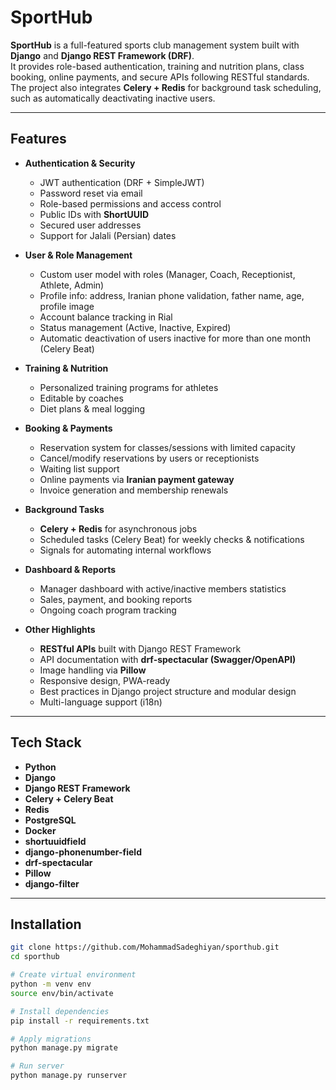 # SportHub

**SportHub** is a full-featured sports club management system built with **Django** and **Django REST Framework (DRF)**.  
It provides role-based authentication, training and nutrition plans, class booking, online payments, and secure APIs following RESTful standards.  
The project also integrates **Celery + Redis** for background task scheduling, such as automatically deactivating inactive users.  

---

## Features

- **Authentication & Security**
  - JWT authentication (DRF + SimpleJWT)
  - Password reset via email
  - Role-based permissions and access control
  - Public IDs with **ShortUUID**
  - Secured user addresses
  - Support for Jalali (Persian) dates

- **User & Role Management**
  - Custom user model with roles (Manager, Coach, Receptionist, Athlete, Admin)
  - Profile info: address, Iranian phone validation, father name, age, profile image
  - Account balance tracking in Rial
  - Status management (Active, Inactive, Expired)
  - Automatic deactivation of users inactive for more than one month (Celery Beat)

- **Training & Nutrition**
  - Personalized training programs for athletes
  - Editable by coaches
  - Diet plans & meal logging

- **Booking & Payments**
  - Reservation system for classes/sessions with limited capacity
  - Cancel/modify reservations by users or receptionists
  - Waiting list support
  - Online payments via **Iranian payment gateway**
  - Invoice generation and membership renewals

- **Background Tasks**
  - **Celery + Redis** for asynchronous jobs
  - Scheduled tasks (Celery Beat) for weekly checks & notifications
  - Signals for automating internal workflows

- **Dashboard & Reports**
  - Manager dashboard with active/inactive members statistics
  - Sales, payment, and booking reports
  - Ongoing coach program tracking

- **Other Highlights**
  - **RESTful APIs** built with Django REST Framework
  - API documentation with **drf-spectacular (Swagger/OpenAPI)**
  - Image handling via **Pillow**
  - Responsive design, PWA-ready
  - Best practices in Django project structure and modular design
  - Multi-language support (i18n)

---

## Tech Stack

- **Python**
- **Django**
- **Django REST Framework**
- **Celery + Celery Beat**
- **Redis**
- **PostgreSQL**
- **Docker**
- **shortuuidfield**
- **django-phonenumber-field**
- **drf-spectacular**
- **Pillow**
- **django-filter**
---

## Installation

```bash
git clone https://github.com/MohammadSadeghiyan/sporthub.git
cd sporthub

# Create virtual environment
python -m venv env
source env/bin/activate

# Install dependencies
pip install -r requirements.txt

# Apply migrations
python manage.py migrate

# Run server
python manage.py runserver
